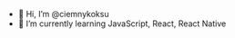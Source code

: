 - 👋 Hi, I’m @ciemnykoksu
- 🌱 I’m currently learning JavaScript, React, React Native


<!---
ciemnykoksu/ciemnykoksu is a ✨ special ✨ repository because its `README.md` (this file) appears on your GitHub profile.
You can click the Preview link to take a look at your changes.
--->
